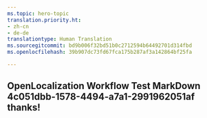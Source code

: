 ```yaml
---
ms.topic: hero-topic
translation.priority.ht:
- zh-cn
- de-de
translationtype: Human Translation
ms.sourcegitcommit: bd9b006f32bd51b0c2712594b64492701d314fbd
ms.openlocfilehash: 39b907dc73fd67fca175b287af3a142864bf25fa

---
```

## OpenLocalization Workflow Test MarkDown 4c051dbb-1578-4494-a7a1-2991962051af thanks!



<!--HONumber=Aug16_HO1-->


